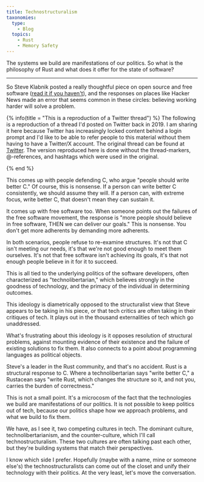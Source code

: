 ```yaml
---
title: Technostructuralism
taxonomies:
  type:
    - Blog
  topics:
    - Rust
    - Memory Safety
---
```


The systems we build are manifestations of our politics. So what is the
philosophy of Rust and what does it offer for the state of software?

<!-- more -->

---

So Steve Klabnik posted a really thoughtful piece on open source and free software
([read it if you haven't][steve]),
and the responses on places like Hacker News made an error that seems common in these
circles: believing working harder will solve a problem.

{% info(title = "This is a reproduction of a Twitter thread") %}
The following is a reproduction of a thread I'd posted
on Twitter back in 2019. I am sharing it here because Twitter has
increasingly locked content behind a login prompt and I'd like to be able
to refer people to this material without them having to have a Twitter/X
account. The original thread can be found at [Twitter][twitter].
The version reproduced here is done without the thread-markers, @-references,
and hashtags which were used in the original.

[twitter]: https://twitter.com/alilleybrinker/status/1113538427855757313
{% end %}

This comes up with people defending C, who argue "people should write better C." Of
course, this is nonsense. If a person can write better C consistently, we should
assume they will. If a person can, with extreme focus, write better C, that doesn't
mean they can sustain it.

It comes up with free software too. When someone points out the failures of the free
software movement, the response is "more people should believe in free software,
THEN we can deliver our goals." This is nonsense. You don't get more adherents by
demanding more adherents.

In both scenarios, people refuse to re-examine structures. It's not that C isn't
meeting our needs, it's that we're not good enough to meet them ourselves. It's not
that free software isn't achieving its goals, it's that not enough people believe in
it for it to succeed.

This is all tied to the underlying politics of the software developers, often
characterized as "technolibertarian," which believes strongly in the goodness of
technology, and the primacy of the individual in determining outcomes.

This ideology is diametrically opposed to the structuralist view that Steve appears to
be taking in his piece, or that tech critics are often taking in their critiques of
tech. It plays out in the thousand externalities of tech which go unaddressed.

What's frustrating about this ideology is it opposes resolution of structural problems,
against mounting evidence of their existence and the failure of existing solutions to
fix them. It also connects to a point about programming languages as political objects.

Steve's a leader in the Rust community, and that's no accident. Rust is a structural
response to C. Where a technolibertarian says "write better C," a Rustacean says
"write Rust, which changes the structure so it, and not you, carries the burden of
correctness."

This is not a small point. It's a microcosm of the fact that the technologies we build
are manifestations of our politics. It is not possible to keep politics out of tech,
because our politics shape how we approach problems, and what we build to fix them.

We have, as I see it, two competing cultures in tech. The dominant culture,
technolibertarianism, and the counter-culture, which I'll call technostructuralism.
These two cultures are often talking past each other, but they're building systems
that match their perspectives.

I know which side I prefer. Hopefully (maybe with a name, mine or someone else's)
the technostructuralists can come out of the closet and unify their technology with
their politics. At the very least, let's move the conversation.

[twitter]: https://twitter.com/alilleybrinker/status/1113538427855757313
[steve]: https://words.steveklabnik.com/what-comes-after-open-source
